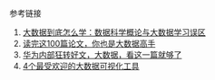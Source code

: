 





参考链接

1. [大数据到底怎么学：数据科学概论与大数据学习误区](https://www.jianshu.com/p/e503f2de386a?utm_campaign=maleskine&utm_content=note&utm_medium=seo_notes&utm_source=recommendation)
2. [读完这100篇论文，你也是大数据高手](https://mp.weixin.qq.com/s?__biz=MjM5ODE1NDYyMA==&mid=2653382062&idx=1&sn=290dac0f9a07b5c60f8bb6881ef6d097&chksm=bd1cddbd8a6b54abdf1873ab95e7d7b63ed06c5f12fa167aac9f1d2dd6ba4f887231804f1b35&scene=21#wechat_redirect)
3. [华为内部狂转好文，大数据，看这一篇就够了](https://mp.weixin.qq.com/s?__biz=MjM5ODE1NDYyMA==&mid=2653382042&idx=1&sn=0ed9ae6cbed7edf14150012d3d763c84&chksm=bd1cdd898a6b549f48db35d755f269dcd57e449718c7a9f76690926b73f091a5f476d299e36f&scene=21#wechat_redirect)         
4. [4个最受欢迎的大数据可视化工具](https://blog.csdn.net/zw0pi8g5c1x/article/details/79709201)                                                                    

